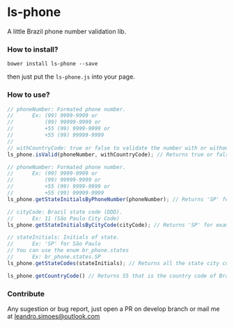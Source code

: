 # ls-phone
A little Brazil phone number validation lib.

### How to install?

`bower install ls-phone --save`

then just put the `ls-phone.js` into your page.

### How to use?

```javascript
// phoneNumber: Formated phone number. 
//      Ex: (99) 9999-9999 or 
//          (99) 99999-9999 or 
//          +55 (99) 9999-9999 or 
//          +55 (99) 99999-9999
//
// withCountryCode: true or false to validate the number with or without the country code
ls_phone.isValid(phoneNumber, withCountryCode); // Returns true or false

// phoneNumber: Formated phone number. 
//      Ex: (99) 9999-9999 or 
//          (99) 99999-9999 or 
//          +55 (99) 9999-9999 or 
//          +55 (99) 99999-9999
ls_phone.getStateInitialsByPhoneNumber(phoneNumber); // Returns 'SP' for example

// cityCode: Brazil state code (DDD). 
//      Ex: 11 (São Paulo City Code)
ls_phone.getStateInitialsByCityCode(cityCode); // Returns 'SP' for example

// stateInitials: Initials of state.
//      Ex: 'SP' for São Paulo
// You can use the enum br_phone.states
//      Ex: br_phone.states.SP
ls_phone.getStateCodes(stateInitials); // Returns all the state city codes

ls_phone.getCountryCode() // Returns 55 that is the country code of Brazil
```

### Contribute

Any sugestion or bug report, just open a PR on develop branch or mail me at [leandro.simoes@outlook.com](mailto:leandro.simoes@outlook.com)
